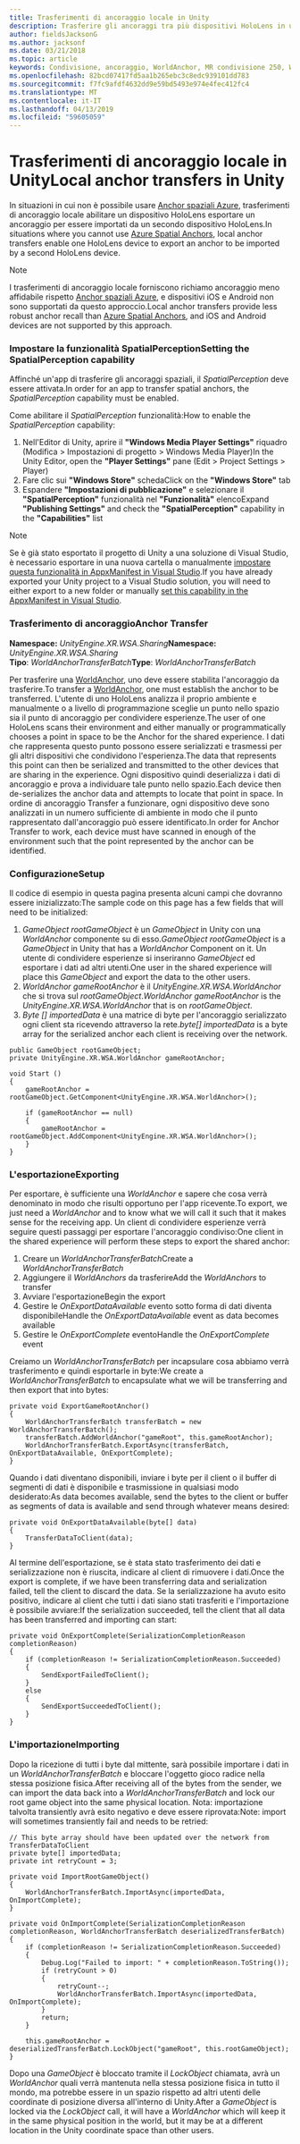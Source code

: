 ```yaml
---
title: Trasferimenti di ancoraggio locale in Unity
description: Trasferire gli ancoraggi tra più dispositivi HoloLens in un'applicazione Unity.
author: fieldsJacksonG
ms.author: jacksonf
ms.date: 03/21/2018
ms.topic: article
keywords: Condivisione, ancoraggio, WorldAnchor, MR condivisione 250, WorldAnchorTransferBatch, SpatialPerception, transfer, trasferimento locale di ancoraggio, esportazione di ancoraggio, importazione di ancoraggio
ms.openlocfilehash: 82bcd07417fd5aa1b265ebc3c8edc939101dd783
ms.sourcegitcommit: f7fc9afdf4632dd9e59bd5493e974e4fec412fc4
ms.translationtype: MT
ms.contentlocale: it-IT
ms.lasthandoff: 04/13/2019
ms.locfileid: "59605059"
---
```

# <a name="local-anchor-transfers-in-unity"></a><span data-ttu-id="fa65e-104">Trasferimenti di ancoraggio locale in Unity</span><span class="sxs-lookup"><span data-stu-id="fa65e-104">Local anchor transfers in Unity</span></span>

<span data-ttu-id="fa65e-105">In situazioni in cui non è possibile usare <a href="https://docs.microsoft.com/azure/spatial-anchors" target="_blank">Anchor spaziali Azure</a>, trasferimenti di ancoraggio locale abilitare un dispositivo HoloLens esportare un ancoraggio per essere importati da un secondo dispositivo HoloLens.</span><span class="sxs-lookup"><span data-stu-id="fa65e-105">In situations where you cannot use <a href="https://docs.microsoft.com/azure/spatial-anchors" target="_blank">Azure Spatial Anchors</a>, local anchor transfers enable one HoloLens device to export an anchor to be imported by a second HoloLens device.</span></span>

>[!NOTE]
><span data-ttu-id="fa65e-106">I trasferimenti di ancoraggio locale forniscono richiamo ancoraggio meno affidabile rispetto <a href="https://docs.microsoft.com/azure/spatial-anchors" target="_blank">Anchor spaziali Azure</a>, e dispositivi iOS e Android non sono supportati da questo approccio.</span><span class="sxs-lookup"><span data-stu-id="fa65e-106">Local anchor transfers provide less robust anchor recall than <a href="https://docs.microsoft.com/azure/spatial-anchors" target="_blank">Azure Spatial Anchors</a>, and iOS and Android devices are not supported by this approach.</span></span>

### <a name="setting-the-spatialperception-capability"></a><span data-ttu-id="fa65e-107">Impostare la funzionalità SpatialPerception</span><span class="sxs-lookup"><span data-stu-id="fa65e-107">Setting the SpatialPerception capability</span></span>

<span data-ttu-id="fa65e-108">Affinché un'app di trasferire gli ancoraggi spaziali, il *SpatialPerception* deve essere attivata.</span><span class="sxs-lookup"><span data-stu-id="fa65e-108">In order for an app to transfer spatial anchors, the *SpatialPerception* capability must be enabled.</span></span>

<span data-ttu-id="fa65e-109">Come abilitare il *SpatialPerception* funzionalità:</span><span class="sxs-lookup"><span data-stu-id="fa65e-109">How to enable the *SpatialPerception* capability:</span></span>
1. <span data-ttu-id="fa65e-110">Nell'Editor di Unity, aprire il **"Windows Media Player Settings"** riquadro (Modifica > Impostazioni di progetto > Windows Media Player)</span><span class="sxs-lookup"><span data-stu-id="fa65e-110">In the Unity Editor, open the **"Player Settings"** pane (Edit > Project Settings > Player)</span></span>
2. <span data-ttu-id="fa65e-111">Fare clic sui **"Windows Store"** scheda</span><span class="sxs-lookup"><span data-stu-id="fa65e-111">Click on the **"Windows Store"** tab</span></span>
3. <span data-ttu-id="fa65e-112">Espandere **"Impostazioni di pubblicazione"** e selezionare il **"SpatialPerception"** funzionalità nel **"Funzionalità"** elenco</span><span class="sxs-lookup"><span data-stu-id="fa65e-112">Expand **"Publishing Settings"** and check the **"SpatialPerception"** capability in the **"Capabilities"** list</span></span>

>[!NOTE]
><span data-ttu-id="fa65e-113">Se è già stato esportato il progetto di Unity a una soluzione di Visual Studio, è necessario esportare in una nuova cartella o manualmente [impostare questa funzionalità in AppxManifest in Visual Studio](local-anchor-transfers-in-directx.md#set-up-your-app-to-use-the-spatialperception-capability).</span><span class="sxs-lookup"><span data-stu-id="fa65e-113">If you have already exported your Unity project to a Visual Studio solution, you will need to either export to a new folder or manually [set this capability in the AppxManifest in Visual Studio](local-anchor-transfers-in-directx.md#set-up-your-app-to-use-the-spatialperception-capability).</span></span>

### <a name="anchor-transfer"></a><span data-ttu-id="fa65e-114">Trasferimento di ancoraggio</span><span class="sxs-lookup"><span data-stu-id="fa65e-114">Anchor Transfer</span></span>

<span data-ttu-id="fa65e-115">**Namespace:** *UnityEngine.XR.WSA.Sharing*</span><span class="sxs-lookup"><span data-stu-id="fa65e-115">**Namespace:** *UnityEngine.XR.WSA.Sharing*</span></span><br>
<span data-ttu-id="fa65e-116">**Tipo**: *WorldAnchorTransferBatch*</span><span class="sxs-lookup"><span data-stu-id="fa65e-116">**Type**: *WorldAnchorTransferBatch*</span></span>

<span data-ttu-id="fa65e-117">Per trasferire una [WorldAnchor](coordinate-systems-in-unity.md), uno deve essere stabilita l'ancoraggio da trasferire.</span><span class="sxs-lookup"><span data-stu-id="fa65e-117">To transfer a [WorldAnchor](coordinate-systems-in-unity.md), one must establish the anchor to be transferred.</span></span> <span data-ttu-id="fa65e-118">L'utente di uno HoloLens analizza il proprio ambiente e manualmente o a livello di programmazione sceglie un punto nello spazio sia il punto di ancoraggio per condividere esperienze.</span><span class="sxs-lookup"><span data-stu-id="fa65e-118">The user of one HoloLens scans their environment and either manually or programmatically chooses a point in space to be the Anchor for the shared experience.</span></span> <span data-ttu-id="fa65e-119">I dati che rappresenta questo punto possono essere serializzati e trasmessi per gli altri dispositivi che condividono l'esperienza.</span><span class="sxs-lookup"><span data-stu-id="fa65e-119">The data that represents this point can then be serialized and transmitted to the other devices that are sharing in the experience.</span></span> <span data-ttu-id="fa65e-120">Ogni dispositivo quindi deserializza i dati di ancoraggio e prova a individuare tale punto nello spazio.</span><span class="sxs-lookup"><span data-stu-id="fa65e-120">Each device then de-serializes the anchor data and attempts to locate that point in space.</span></span> <span data-ttu-id="fa65e-121">In ordine di ancoraggio Transfer a funzionare, ogni dispositivo deve sono analizzati in un numero sufficiente di ambiente in modo che il punto rappresentato dall'ancoraggio può essere identificato.</span><span class="sxs-lookup"><span data-stu-id="fa65e-121">In order for Anchor Transfer to work, each device must have scanned in enough of the environment such that the point represented by the anchor can be identified.</span></span>

### <a name="setup"></a><span data-ttu-id="fa65e-122">Configurazione</span><span class="sxs-lookup"><span data-stu-id="fa65e-122">Setup</span></span>

<span data-ttu-id="fa65e-123">Il codice di esempio in questa pagina presenta alcuni campi che dovranno essere inizializzato:</span><span class="sxs-lookup"><span data-stu-id="fa65e-123">The sample code on this page has a few fields that will need to be initialized:</span></span>
1. <span data-ttu-id="fa65e-124">*GameObject rootGameObject* è un *GameObject* in Unity con una *WorldAnchor* componente su di esso.</span><span class="sxs-lookup"><span data-stu-id="fa65e-124">*GameObject rootGameObject* is a *GameObject* in Unity that has a *WorldAnchor* Component on it.</span></span> <span data-ttu-id="fa65e-125">Un utente di condividere esperienze si inseriranno *GameObject* ed esportare i dati ad altri utenti.</span><span class="sxs-lookup"><span data-stu-id="fa65e-125">One user in the shared experience will place this *GameObject* and export the data to the other users.</span></span>
2. <span data-ttu-id="fa65e-126">*WorldAnchor gameRootAnchor* è il *UnityEngine.XR.WSA.WorldAnchor* che si trova sul *rootGameObject*.</span><span class="sxs-lookup"><span data-stu-id="fa65e-126">*WorldAnchor gameRootAnchor* is the *UnityEngine.XR.WSA.WorldAnchor* that is on *rootGameObject*.</span></span>
3. <span data-ttu-id="fa65e-127">*Byte [] importedData* è una matrice di byte per l'ancoraggio serializzato ogni client sta ricevendo attraverso la rete.</span><span class="sxs-lookup"><span data-stu-id="fa65e-127">*byte[] importedData* is a byte array for the serialized anchor each client is receiving over the network.</span></span>

```
public GameObject rootGameObject;
private UnityEngine.XR.WSA.WorldAnchor gameRootAnchor;

void Start ()
{
    gameRootAnchor = rootGameObject.GetComponent<UnityEngine.XR.WSA.WorldAnchor>();

    if (gameRootAnchor == null)
    {
        gameRootAnchor = rootGameObject.AddComponent<UnityEngine.XR.WSA.WorldAnchor>();
    }
}
```

### <a name="exporting"></a><span data-ttu-id="fa65e-128">L'esportazione</span><span class="sxs-lookup"><span data-stu-id="fa65e-128">Exporting</span></span>

<span data-ttu-id="fa65e-129">Per esportare, è sufficiente una *WorldAnchor* e sapere che cosa verrà denominato in modo che risulti opportuno per l'app ricevente.</span><span class="sxs-lookup"><span data-stu-id="fa65e-129">To export, we just need a *WorldAnchor* and to know what we will call it such that it makes sense for the receiving app.</span></span> <span data-ttu-id="fa65e-130">Un client di condividere esperienze verrà seguire questi passaggi per esportare l'ancoraggio condiviso:</span><span class="sxs-lookup"><span data-stu-id="fa65e-130">One client in the shared experience will perform these steps to export the shared anchor:</span></span>
1. <span data-ttu-id="fa65e-131">Creare un *WorldAnchorTransferBatch*</span><span class="sxs-lookup"><span data-stu-id="fa65e-131">Create a *WorldAnchorTransferBatch*</span></span>
2. <span data-ttu-id="fa65e-132">Aggiungere il *WorldAnchors* da trasferire</span><span class="sxs-lookup"><span data-stu-id="fa65e-132">Add the *WorldAnchors* to transfer</span></span>
3. <span data-ttu-id="fa65e-133">Avviare l'esportazione</span><span class="sxs-lookup"><span data-stu-id="fa65e-133">Begin the export</span></span>
4. <span data-ttu-id="fa65e-134">Gestire le *OnExportDataAvailable* evento sotto forma di dati diventa disponibile</span><span class="sxs-lookup"><span data-stu-id="fa65e-134">Handle the *OnExportDataAvailable* event as data becomes available</span></span>
5. <span data-ttu-id="fa65e-135">Gestire le *OnExportComplete* evento</span><span class="sxs-lookup"><span data-stu-id="fa65e-135">Handle the *OnExportComplete* event</span></span>

<span data-ttu-id="fa65e-136">Creiamo un *WorldAnchorTransferBatch* per incapsulare cosa abbiamo verrà trasferimento e quindi esportarle in byte:</span><span class="sxs-lookup"><span data-stu-id="fa65e-136">We create a *WorldAnchorTransferBatch* to encapsulate what we will be transferring and then export that into bytes:</span></span>

```
private void ExportGameRootAnchor()
{
    WorldAnchorTransferBatch transferBatch = new WorldAnchorTransferBatch();
    transferBatch.AddWorldAnchor("gameRoot", this.gameRootAnchor);
    WorldAnchorTransferBatch.ExportAsync(transferBatch, OnExportDataAvailable, OnExportComplete);
}
```

<span data-ttu-id="fa65e-137">Quando i dati diventano disponibili, inviare i byte per il client o il buffer di segmenti di dati è disponibile e trasmissione in qualsiasi modo desiderato:</span><span class="sxs-lookup"><span data-stu-id="fa65e-137">As data becomes available, send the bytes to the client or buffer as segments of data is available and send through whatever means desired:</span></span>

```
private void OnExportDataAvailable(byte[] data)
{
    TransferDataToClient(data);
}
```

<span data-ttu-id="fa65e-138">Al termine dell'esportazione, se è stata stato trasferimento dei dati e serializzazione non è riuscita, indicare al client di rimuovere i dati.</span><span class="sxs-lookup"><span data-stu-id="fa65e-138">Once the export is complete, if we have been transferring data and serialization failed, tell the client to discard the data.</span></span> <span data-ttu-id="fa65e-139">Se la serializzazione ha avuto esito positivo, indicare al client che tutti i dati siano stati trasferiti e l'importazione è possibile avviare:</span><span class="sxs-lookup"><span data-stu-id="fa65e-139">If the serialization succeeded, tell the client that all data has been transferred and importing can start:</span></span>

```
private void OnExportComplete(SerializationCompletionReason completionReason)
{
    if (completionReason != SerializationCompletionReason.Succeeded)
    {
        SendExportFailedToClient();
    }
    else
    {
        SendExportSucceededToClient();
    }
}
```

### <a name="importing"></a><span data-ttu-id="fa65e-140">L'importazione</span><span class="sxs-lookup"><span data-stu-id="fa65e-140">Importing</span></span>

<span data-ttu-id="fa65e-141">Dopo la ricezione di tutti i byte dal mittente, sarà possibile importare i dati in un *WorldAnchorTransferBatch* e bloccare l'oggetto gioco radice nella stessa posizione fisica.</span><span class="sxs-lookup"><span data-stu-id="fa65e-141">After receiving all of the bytes from the sender, we can import the data back into a *WorldAnchorTransferBatch* and lock our root game object into the same physical location.</span></span> <span data-ttu-id="fa65e-142">Nota: importazione talvolta transiently avrà esito negativo e deve essere riprovata:</span><span class="sxs-lookup"><span data-stu-id="fa65e-142">Note: import will sometimes transiently fail and needs to be retried:</span></span>

```
// This byte array should have been updated over the network from TransferDataToClient
private byte[] importedData;
private int retryCount = 3;

private void ImportRootGameObject()
{
    WorldAnchorTransferBatch.ImportAsync(importedData, OnImportComplete);
}

private void OnImportComplete(SerializationCompletionReason completionReason, WorldAnchorTransferBatch deserializedTransferBatch)
{
    if (completionReason != SerializationCompletionReason.Succeeded)
    {
        Debug.Log("Failed to import: " + completionReason.ToString());
        if (retryCount > 0)
        {
            retryCount--;
            WorldAnchorTransferBatch.ImportAsync(importedData, OnImportComplete);
        }
        return;
    }

    this.gameRootAnchor = deserializedTransferBatch.LockObject("gameRoot", this.rootGameObject);
}
```

<span data-ttu-id="fa65e-143">Dopo una *GameObject* è bloccato tramite il *LockObject* chiamata, avrà un *WorldAnchor* quali verrà mantenuta nella stessa posizione fisica in tutto il mondo, ma potrebbe essere in un spazio rispetto ad altri utenti delle coordinate di posizione diversa all'interno di Unity.</span><span class="sxs-lookup"><span data-stu-id="fa65e-143">After a *GameObject* is locked via the *LockObject* call, it will have a *WorldAnchor* which will keep it in the same physical position in the world, but it may be at a different location in the Unity coordinate space than other users.</span></span>


